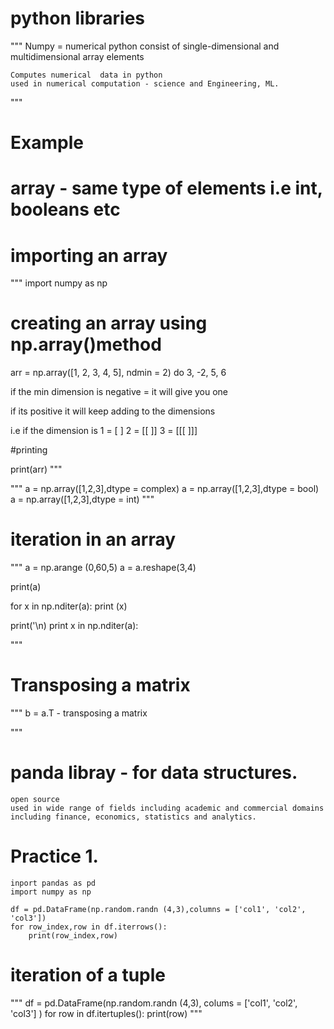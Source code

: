 # python libraries

"""
    Numpy = numerical python
    consist of single-dimensional and multidimensional array elements

    Computes numerical  data in python
    used in numerical computation - science and Engineering, ML.
"""
# Example
# array - same type of elements i.e int, booleans etc
# importing an array
"""
import numpy as np

# creating an array using np.array()method

arr = np.array([1, 2, 3, 4, 5], ndmin = 2) do 3, -2, 5, 6 

if the min dimension is negative = it will give you one

if its positive it will keep adding to the dimensions 

i.e if the dimension is 1 = [ ]
                        2 = [[ ]]
                        3 = [[[ ]]]




#printing

print(arr)
"""

"""
a = np.array([1,2,3],dtype = complex)
a = np.array([1,2,3],dtype = bool)
a = np.array([1,2,3],dtype = int)
"""
# iteration in an array

"""
a = np.arange (0,60,5)
a = a.reshape(3,4)

print(a)

for x in np.nditer(a):
    print (x)

print('\n)
print x in np.nditer(a):

"""
# Transposing a matrix

"""
b = a.T - transposing a matrix

"""

# panda libray - for data structures. 

    open source
    used in wide range of fields including academic and commercial domains including finance, economics, statistics and analytics. 
# Practice 1.

    inport pandas as pd
    import numpy as np

    df = pd.DataFrame(np.random.randn (4,3),columns = ['col1', 'col2', 'col3'])
    for row_index,row in df.iterrows():
        print(row_index,row)

# iteration of a tuple

"""
df = pd.DataFrame(np.random.randn (4,3), colums = ['col1', 'col2', 'col3'] )
for row in df.itertuples():
print(row)
"""